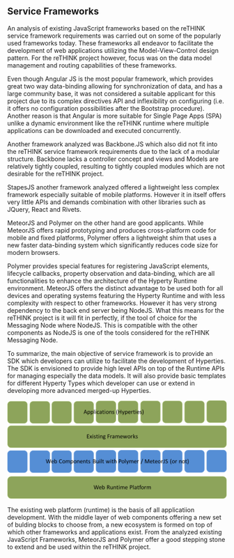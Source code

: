 ## Service Frameworks

An analysis of existing JavaScript frameworks based on the reTHINK service framework requirements was carried out on some of the popularly used frameworks today. These frameworks all endeavor to facilitate the development of web applications utilizing the Model-View-Control design pattern. For the reTHINK project however, focus was on the data model management and routing capabilities of these frameworks.


Even though Angular JS is the most popular framework, which provides great two way data-binding allowing for synchronization of data, and has a large community base, it was not considered a suitable applicant for this project due to its complex directives API and inflexibility on configuring (i.e. it offers no configuration possibilities after the Bootstrap procedure). Another reason is that Angular is more suitable for Single Page Apps (SPA) unlike a dynamic environment like the reTHINK runtime where multiple applications can be downloaded and executed concurrently.

Another framework analyzed was Backbone.JS which also did not fit into the reTHINK service framework requirements due to the lack of a modular structure. Backbone lacks a controller concept and views and Models are relatively tightly coupled, resulting to tightly coupled modules which are not desirable for the reTHINK project.  

StapesJS another framework analyzed offered a lightweight less complex framework especially suitable of mobile platforms. However it in itself offers very little APIs and demands combination with other libraries such as JQuery, React and Rivets.

MeteorJS and Polymer on the other hand are good applicants.  While MeteorJS offers rapid prototyping and produces cross-platform code for mobile and fixed platforms, Polymer offers a lightweight shim that uses a new faster data-binding system which significantly reduces code size for modern browsers. 

Polymer provides special features for registering JavaScript elements, lifecycle callbacks, property observation and data-binding, which are all functionalities to enhance the architecture of the Hyperty Runtime environment.
MeteorJS offers the distinct advantage to be used both for all devices and operating systems featuring the Hyperty Runtime and with less complexity with respect to other frameworks. However it has very strong dependency to the back end server being NodeJS. What this means for the reTHINK project is it will fit in perfectly, if the tool of choice for the Messaging Node where NodeJS. This is compatible with the other components as NodeJS is one of the tools considered for the reTHINK Messaging Node.

To summarize, the main objective of service framework is to provide an SDK which developers can utilize to facilitate the development of Hyperties. The SDK is envisioned to provide high level APIs on top of the Runtime APIs for managing especially the data models. It will also provide basic templates for different Hyperty Types which developer can use or extend in developing more advanced merged-up Hyperties. 

![Figure @service-framework-middle-layer: Service framework middle layer](service_framework_middle_layer.png)

The existing web platform (runtime) is the basis of all applicatiion development. With the middle layer of web components offering a new set of bulding blocks to choose from, a new ecosystem is formed on top of which other frameworks and applications exist. From the analyzed existing JavaScript Frameworks, MeteorJS and Polymer offer a good stepping stone to extend and be used within the reTHINK project.
